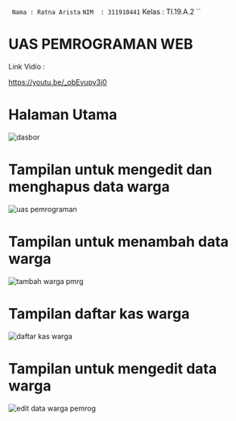 `` Nama : Ratna Arista``
`` NIM  : 311910441
`` Kelas  : TI.19.A.2 ``

# UAS PEMROGRAMAN WEB

Link Vidio : 

https://youtu.be/_obEvupy3j0
# Halaman Utama
![dasbor](https://user-images.githubusercontent.com/56379930/126414899-ad62cef5-f646-4ae4-81e4-98df91681c31.png)
# Tampilan untuk mengedit dan menghapus data warga
![uas pemrograman](https://user-images.githubusercontent.com/56379930/126414917-b3cc1343-63e6-4e80-bda0-8fc6edfd0491.png)
# Tampilan untuk menambah data warga
![tambah warga pmrg](https://user-images.githubusercontent.com/56379930/126414928-61d191a0-c860-41b7-a5fa-920762d609a3.png)
# Tampilan daftar kas warga
![daftar kas warga](https://user-images.githubusercontent.com/56379930/126414950-7eef808f-1947-445f-91ca-0aa9b0c0b368.png)
# Tampilan untuk mengedit data warga
![edit data warga pemrog](https://user-images.githubusercontent.com/56379930/126414964-01294cd5-b266-4f58-b4d4-175f7323a51a.png)
